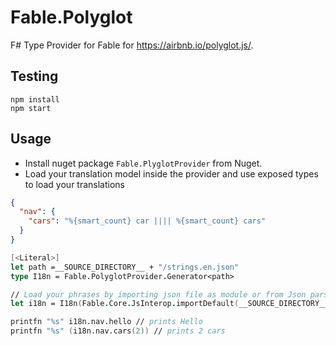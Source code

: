 # Fable.Polyglot

F# Type Provider for Fable for https://airbnb.io/polyglot.js/.

## Testing

```shell
npm install
npm start
```

## Usage

- Install nuget package `Fable.PlyglotProvider` from Nuget.
- Load your translation model inside the provider and use exposed types to load your translations

```json
{
  "nav": {
    "cars": "%{smart_count} car |||| %{smart_count} cars"
  }
}
```

```fsharp
[<Literal>]
let path =__SOURCE_DIRECTORY__ + "/strings.en.json"
type I18n = Fable.PolyglotProvider.Generator<path>

// Load your phrases by importing json file as module or from Json parse
let i18n = I18n(Fable.Core.JsInterop.importDefault(__SOURCE_DIRECTORY__ + "/strings.en.json"), "en")

printfn "%s" i18n.nav.hello // prints Hello
printfn "%s" (i18n.nav.cars(2)) // prints 2 cars
```